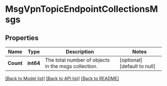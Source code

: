 # MsgVpnTopicEndpointCollectionsMsgs

## Properties
Name | Type | Description | Notes
------------ | ------------- | ------------- | -------------
**Count** | **int64** | The total number of objects in the msgs collection. | [optional] [default to null]

[[Back to Model list]](../README.md#documentation-for-models) [[Back to API list]](../README.md#documentation-for-api-endpoints) [[Back to README]](../README.md)

